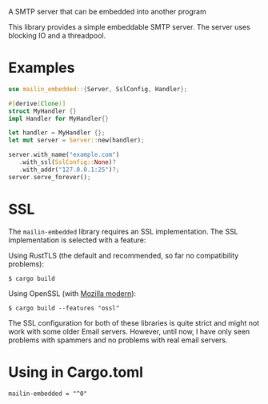 
A SMTP server that can be embedded into another program

This library provides a simple embeddable SMTP server. The
server uses blocking IO and a threadpool.

# Examples
```rust
use mailin_embedded::{Server, SslConfig, Handler};

#[derive(Clone)]
struct MyHandler {}
impl Handler for MyHandler{}

let handler = MyHandler {};
let mut server = Server::new(handler);

server.with_name("example.com")
   .with_ssl(SslConfig::None)?
   .with_addr("127.0.0.1:25")?;
server.serve_forever();
```

# SSL

The `mailin-embedded` library requires an SSL implementation. The SSL implementation is selected with a feature:

Using RustTLS (the default and recommended, so far no compatibility problems):

```
$ cargo build
```

Using OpenSSL (with [Mozilla modern](https://wiki.mozilla.org/Security/Server_Side_TLS)):

```
$ cargo build --features "ossl"
```

The SSL configuration for both of these libraries is quite strict and might not work with some older Email servers. However, until now, I have only seen problems with spammers and no problems with real email servers.


# Using in Cargo.toml

```
mailin-embedded = "^0"
```
